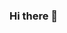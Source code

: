 ### Hi there 👋

<!--
**erighetto/erighetto** is a ✨ _special_ ✨ repository because its `README.md` (this file) appears on your GitHub profile.
https://cdn.jsdelivr.net/npm/simple-icons@3.2.0/icons/amazonaws.svg
https://cdn.jsdelivr.net/npm/simple-icons@3.2.0/icons/php.svg
https://cdn.jsdelivr.net/npm/simple-icons@3.2.0/icons/wordpress.svg
https://cdn.jsdelivr.net/npm/simple-icons@3.2.0/icons/drupal.svg
https://cdn.jsdelivr.net/npm/simple-icons@3.2.0/icons/symfony.svg
https://cdn.jsdelivr.net/npm/simple-icons@3.2.0/icons/docker.svg
https://cdn.jsdelivr.net/npm/simple-icons@3.2.0/icons/dot-net.svg
https://cdn.jsdelivr.net/npm/simple-icons@3.2.0/icons/mariadb.svg
https://cdn.jsdelivr.net/npm/simple-icons@3.2.0/icons/microsoftsqlserver.svg
https://cdn.jsdelivr.net/npm/simple-icons@3.2.0/icons/ubuntu.svg


Here are some ideas to get you started:

- 🔭 I’m currently working on ...
- 🌱 I’m currently learning ...
- 👯 I’m looking to collaborate on ...
- 🤔 I’m looking for help with ...
- 💬 Ask me about ...
- 📫 How to reach me: ...
- 😄 Pronouns: ...
- ⚡ Fun fact: ...
-->
